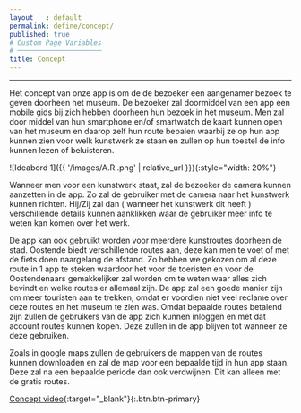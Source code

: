 ```yaml
---
layout   : default
permalink: define/concept/
published: true
# Custom Page Variables
# ─────────────────────
title: Concept
---
```

___ 

Het concept van onze app is om de de bezoeker een aangenamer bezoek te geven doorheen het museum. De bezoeker zal doormiddel van een app een mobile gids bij zich hebben doorheen hun bezoek in het museum. Men zal door middel van hun smartphone en/of smartwatch de kaart kunnen open van het museum en daarop zelf hun route bepalen waarbij ze op hun app kunnen zien voor welk kunstwerk ze staan en zullen op hun toestel de info kunnen lezen of beluisteren.

![Ideabord 1]({{ '/images/A.R..png' | relative_url }}){:style="width: 20%"}

Wanneer men voor een kunstwerk staat, zal de bezoeker de camera kunnen aanzetten in de app. Zo zal de gebruiker met de camera naar het kunstwerk kunnen richten. Hij/Zij zal dan ( wanneer het kunstwerk dit heeft ) verschillende details kunnen aanklikken waar de gebruiker meer info te weten kan komen over het werk.


De app kan ook gebruikt worden voor meerdere kunstroutes doorheen de stad. Oostende biedt verschillende routes aan, deze kan men te voet of met de fiets doen naargelang de afstand. Zo hebben we gekozen om al deze route in 1 app te steken waardoor het voor de toeristen en voor de Oostendenaars gemakkelijker zal worden om te weten waar alles zich bevindt en welke routes er allemaal zijn. 
De app zal een goede manier zijn om meer touristen aan te trekken, omdat er voordien niet veel reclame over deze routes en het museum te zien was. 
Omdat bepaalde routes betalend zijn zullen de gebruikers van de app zich kunnen inloggen en met dat account routes kunnen kopen. Deze zullen in de app blijven tot wanneer ze deze gebruiken. 

Zoals in google maps zullen de gebruikers de mappen van de routes kunnen downloaden en zal de map voor een bepaalde tijd in hun app staan. Deze zal na een bepaalde periode dan ook verdwijnen. Dit kan alleen met de gratis routes.  


[Concept video](https://www.youtube.com/watch?v=1NNVfF4In5Q&feature=youtu.be){:target="_blank"}{:.btn.btn-primary}